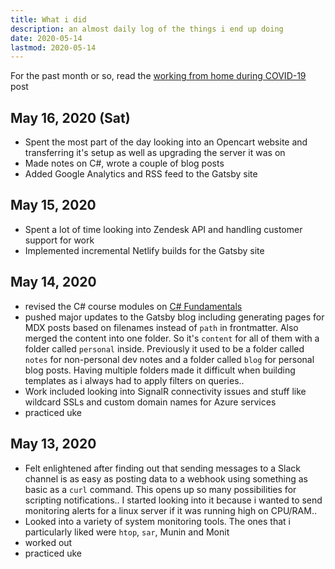 ```yaml
---
title: What i did
description: an almost daily log of the things i end up doing
date: 2020-05-14
lastmod: 2020-05-14
---
```


For the past month or so, read the [working from home during COVID-19]() post

## May 16, 2020 (Sat)

- Spent the most part of the day looking into an Opencart website and transferring it's setup as well as upgrading the server it was on
- Made notes on C#, wrote a couple of blog posts
- Added Google Analytics and RSS feed to the Gatsby site

## May 15, 2020

- Spent a lot of time looking into Zendesk API and handling customer support for work
- Implemented incremental Netlify builds for the Gatsby site

## May 14, 2020

- revised the C# course modules on [C# Fundamentals](https://app.pluralsight.com/library/courses/csharp-fundamentals-dev)
- pushed major updates to the Gatsby blog including generating pages for MDX posts based on filenames instead of `path` in frontmatter. Also merged the content into one folder. So it's `content` for all of them with a folder called `personal` inside. Previously it used to be a folder called `notes` for non-personal dev notes and a folder called `blog` for personal blog posts. Having multiple folders made it difficult when building templates as i always had to apply filters on queries..
- Work included looking into SignalR connectivity issues and stuff like wildcard SSLs and custom domain names for Azure services
- practiced uke

## May 13, 2020

- Felt enlightened after finding out that sending messages to a Slack channel is as easy as posting data to a webhook using something as basic as a `curl` command. This opens up so many possibilities for scripting notifications.. I started looking into it because i wanted to send monitoring alerts for a linux server if it was running high on CPU/RAM..
- Looked into a variety of system monitoring tools. The ones that i particularly liked were `htop`, `sar`, Munin and Monit
- worked out
- practiced uke
